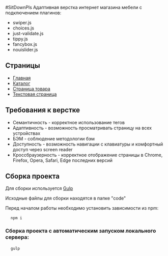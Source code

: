 #SitDownPls
Адаптивная верстка интернет магазина мебели с подключением плагинов:
* swiper.js
* choices.js
* just-validate.js
* tippy.js
* fancybox.js
* nouislider.js
## Страницы
* [Главная](https://svetaguzhvinskaya.github.io/mebel/)
* [Каталог](https://svetaguzhvinskaya.github.io/mebel/catalo.html)
* [Страница товара](https://svetaguzhvinskaya.github.io/mebel/product.html)
* [Текстовая страница](https://svetaguzhvinskaya.github.io/mebel/page.html)
## Требования к верстке
* Семантичность - корректное использование тегов
* Адаптивность - возможность просматривать страницу на всех устройствах
* БЭМ - соблюдение методологии бэм
* Доступность - возможность навигации с клавиатуры и комфортный доступ через screen reader
* Кроссбраузерность - корректное отображение страницы в Chrome, Firefox, Opera, Safari, Edge последних версий

## Сборка проекта
Для сборки используется [Gulp](https://github.com/gulpjs/gulp)
<p>Исходные файлы для сборки находятся в папке "code"</p>
<p>Перед началом работы необходимо установить зависимости из npm:</p>
<pre>
  <code>npm i</code>
</pre>
<h3>Сборка проекта с автоматическим запуском локального сервера: </h3>
<pre>
  <code>gulp</code>
</pre>

